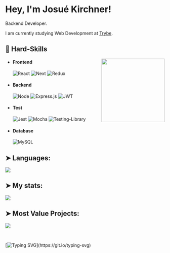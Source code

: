 # Hey, I'm Josué Kirchner!

Backend Developer.

I am currently studying Web Development at [Trybe](https://www.betrybe.com).

## 🔭 Hard-Skills
<div align="center">
  <img align="right" src="https://octodex.github.com/images/daftpunktocat-guy.gif" height="200px" />
</div>

  - #### Frontend
    ![React](https://img.shields.io/badge/React-20232A?style=for-the-badge&logo=react&logoColor=61DAFB)
    ![Next](https://img.shields.io/badge/next.js-000000?style=for-the-badge&logo=nextdotjs&logoColor=white)
    ![Redux](https://img.shields.io/badge/redux-%23593d88.svg?style=for-the-badge&logo=redux&logoColor=white)

 - #### Backend
    ![Node](https://img.shields.io/badge/Node.js-339933?style=for-the-badge&logo=nodedotjs&logoColor=white)
    ![Express.js](https://img.shields.io/badge/express.js-%23404d59.svg?style=for-the-badge&logo=express&logoColor=%2361DAFB)
    ![JWT](https://img.shields.io/badge/JWT-black?style=for-the-badge&logo=JSON%20web%20tokens)

 - #### Test
    ![Jest](https://img.shields.io/badge/-jest-%23C21325?style=for-the-badge&logo=jest&logoColor=white)
    ![Mocha](https://img.shields.io/badge/-mocha-%238D6748?style=for-the-badge&logo=mocha&logoColor=white)
    ![Testing-Library](https://img.shields.io/badge/-TestingLibrary-%23E33332?style=for-the-badge&logo=testing-library&logoColor=white)
    

 - #### Database
    ![MySQL](https://img.shields.io/badge/mysql-%2300f.svg?style=for-the-badge&logo=mysql&logoColor=white)


## ➤ Languages:
<a href="https://github.com/EuJosue">
    <img align="center" src="https://github-readme-stats.anuraghazra1.vercel.app/api/top-langs/?username=EuJosue&layout=compact&theme=radical" />
</a>

## ➤ My stats:
  <a href="https://github.com/EuJosue">
    <img align="center" src="https://github-readme-stats.anuraghazra1.vercel.app/api?username=EuJosue&theme=radical&show_icons=true" />
</a>
  
  
## ➤ Most Value Projects:
  <a href="https://github.com/EuJosue/project-soccer-club">
    <img align="center" src="https://github-readme-stats.anuraghazra1.vercel.app/api/pin/?username=EuJosue&repo=project-soccer-club&theme=radical" />
  </a>

&nbsp;

[![Typing SVG](https://readme-typing-svg.demolab.com?font=Fira+Code&pause=1000&color=E64187&width=435&lines=Coffee+is+always+a+good+idea!)](https://git.io/typing-svg)
 
